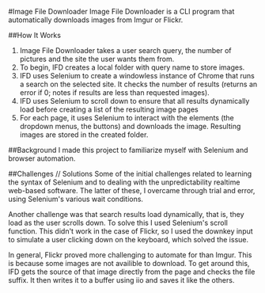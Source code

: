 #Image File Downloader 
Image File Downloader is a CLI program that automatically downloads images from Imgur or Flickr.

##How It Works
1. Image File Downloader takes a user search query, the number of pictures and the site the user wants them from. 
2. To begin, IFD creates a local folder with query name to store images. 
3. IFD uses Selenium to create a windowless instance of Chrome that runs a search on the selected site. It checks the number of results (returns an error if 0; notes if results are less than requested images). 
4. IFD uses Selenium to scroll down to ensure that all results dynamically load before creating a list of the resulting image pages
5. For each page, it uses Selenium to interact with the elements (the dropdown menus, the buttons) and downloads the image. Resulting images are stored in the created folder.  


##Background
I made this project to familiarize myself with Selenium and browser automation.

##Challenges // Solutions
Some of the initial challenges related to learning the syntax of Selenium and to dealing with the unpredictability realtime web-based software. The latter of these, I overcame through trial and error, using Selenium's various wait conditions.

Another challenge was that search results load dynamically, that is, they load as the user scrolls down. To solve this I used Selenium's scroll function. This didn't work in the case of Flickr, so I used the downkey input to simulate a user clicking down on the keyboard, which solved the issue.

In general, Flickr proved more challenging to automate for than Imgur. This is because some images are not availible to download. To get around this, IFD gets the source of that image directly from the page and checks the file suffix. It then writes it to a buffer using iio and saves it like the others. 




